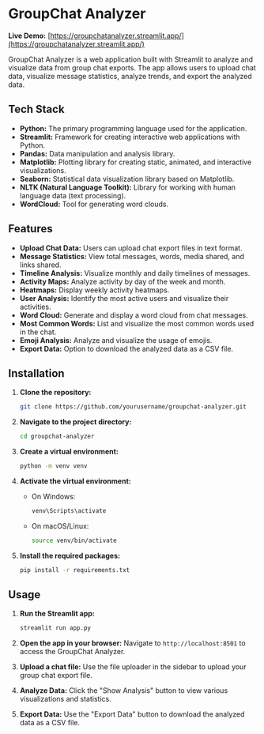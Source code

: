 
# GroupChat Analyzer

**Live Demo:** [https://groupchatanalyzer.streamlit.app/](https://groupchatanalyzer.streamlit.app/)

GroupChat Analyzer is a web application built with Streamlit to analyze and visualize data from group chat exports. The app allows users to upload chat data, visualize message statistics, analyze trends, and export the analyzed data.

## Tech Stack

- **Python:** The primary programming language used for the application.
- **Streamlit:** Framework for creating interactive web applications with Python.
- **Pandas:** Data manipulation and analysis library.
- **Matplotlib:** Plotting library for creating static, animated, and interactive visualizations.
- **Seaborn:** Statistical data visualization library based on Matplotlib.
- **NLTK (Natural Language Toolkit):** Library for working with human language data (text processing).
- **WordCloud:** Tool for generating word clouds.

## Features

- **Upload Chat Data:** Users can upload chat export files in text format.
- **Message Statistics:** View total messages, words, media shared, and links shared.
- **Timeline Analysis:** Visualize monthly and daily timelines of messages.
- **Activity Maps:** Analyze activity by day of the week and month.
- **Heatmaps:** Display weekly activity heatmaps.
- **User Analysis:** Identify the most active users and visualize their activities.
- **Word Cloud:** Generate and display a word cloud from chat messages.
- **Most Common Words:** List and visualize the most common words used in the chat.
- **Emoji Analysis:** Analyze and visualize the usage of emojis.
- **Export Data:** Option to download the analyzed data as a CSV file.

## Installation

1. **Clone the repository:**

   ```bash
   git clone https://github.com/yourusername/groupchat-analyzer.git
   ```

2. **Navigate to the project directory:**

   ```bash
   cd groupchat-analyzer
   ```

3. **Create a virtual environment:**

   ```bash
   python -m venv venv
   ```

4. **Activate the virtual environment:**

   - On Windows:

     ```bash
     venv\Scripts\activate
     ```

   - On macOS/Linux:

     ```bash
     source venv/bin/activate
     ```

5. **Install the required packages:**

   ```bash
   pip install -r requirements.txt
   ```

## Usage

1. **Run the Streamlit app:**

   ```bash
   streamlit run app.py
   ```

2. **Open the app in your browser:** Navigate to `http://localhost:8501` to access the GroupChat Analyzer.

3. **Upload a chat file:** Use the file uploader in the sidebar to upload your group chat export file.

4. **Analyze Data:** Click the "Show Analysis" button to view various visualizations and statistics.

5. **Export Data:** Use the "Export Data" button to download the analyzed data as a CSV file.
